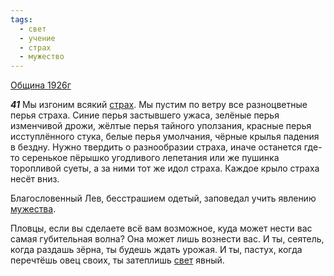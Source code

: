 ```yaml
---
tags:
  - свет
  - учение
  - страх
  - мужество
---
```


[Община 1926г](/agni/1926)

___41___
Мы изгоним всякий [страх](/tag/#страх). Мы пустим по ветру все разноцветные перья страха. Синие перья застывшего ужаса, зелёные перья изменчивой дрожи, жёлтые перья тайного уползания, красные перья исступлённого стука, белые перья умолчания, чёрные крылья падения в бездну. Нужно твердить о разнообразии страха, иначе останется где-то серенькое пёрышко угодливого лепетания или же пушинка торопливой суеты, а за ними тот же идол страха. Каждое крыло страха несёт вниз.   

Благословенный Лев, бесстрашием одетый, заповедал учить явлению [мужества](/tag/#мужество).   

Пловцы, если вы сделаете всё вам возможное, куда может нести вас самая губительная волна? Она может лишь вознести вас. И ты, сеятель, когда раздашь зёрна, ты будешь ждать урожая. И ты, пастух, когда перечтёшь овец своих, ты затеплишь [свет](/tag/#свет) явный.   

